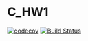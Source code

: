 # C_HW1
[![codecov](https://codecov.io/gh/remeal/C_HW1/branch/dev/graph/badge.svg)](https://codecov.io/gh/remeal/C_HW1/)
[![Build Status](https://travis-ci.org/remeal/C_HW1.svg?branch=main)](https://travis-ci.org/remeal/C_HW1)


